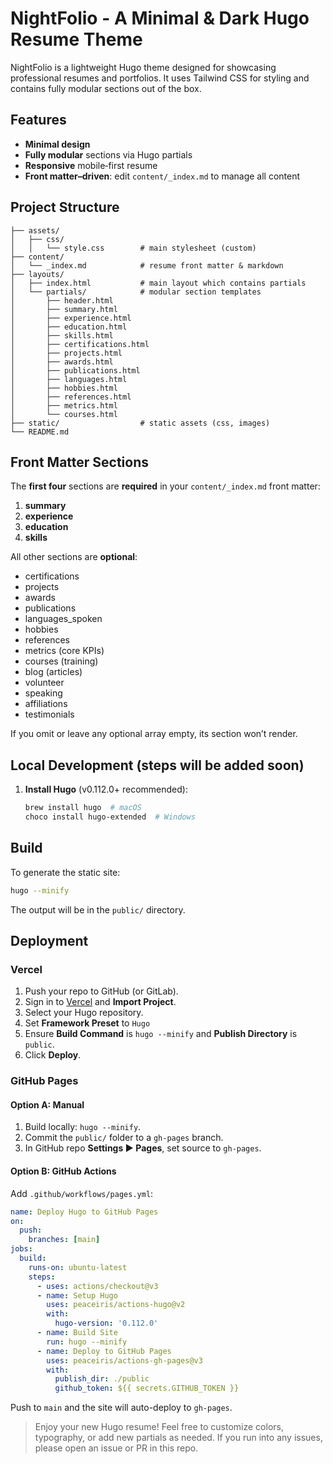 # NightFolio - A Minimal & Dark Hugo Resume Theme

NightFolio is a lightweight Hugo theme designed for showcasing professional resumes and portfolios. It uses Tailwind CSS for styling and contains fully modular sections out of the box.

## Features

- **Minimal design**
- **Fully modular** sections via Hugo partials
- **Responsive** mobile‑first resume
- **Front matter–driven**: edit `content/_index.md` to manage all content

## Project Structure

```text
├── assets/
│   ├── css/
│   │   └── style.css        # main stylesheet (custom)
├── content/
│   └── _index.md            # resume front matter & markdown
├── layouts/
│   ├── index.html           # main layout which contains partials
│   └── partials/            # modular section templates
│       ├── header.html
│       ├── summary.html
│       ├── experience.html
│       ├── education.html
│       ├── skills.html
│       ├── certifications.html
│       ├── projects.html
│       ├── awards.html
│       ├── publications.html
│       ├── languages.html
│       ├── hobbies.html
│       ├── references.html
│       ├── metrics.html
│       └── courses.html
├── static/                  # static assets (css, images)
└── README.md                
```

## Front Matter Sections

The **first four** sections are **required** in your `content/_index.md` front matter:

1. **summary**
2. **experience**
3. **education**
4. **skills**

All other sections are **optional**:

- certifications
- projects
- awards
- publications
- languages_spoken
- hobbies
- references
- metrics (core KPIs)
- courses (training)
- blog (articles)
- volunteer
- speaking
- affiliations
- testimonials

If you omit or leave any optional array empty, its section won’t render.

## Local Development (steps will be added soon)

1. **Install Hugo** (v0.112.0+ recommended):

   ```bash
   brew install hugo  # macOS
   choco install hugo-extended  # Windows
   ```

## Build

To generate the static site:

```bash
hugo --minify
```

The output will be in the `public/` directory.

## Deployment

### Vercel

1. Push your repo to GitHub (or GitLab).
2. Sign in to [Vercel](https://vercel.com) and **Import Project**.
3. Select your Hugo repository.
4. Set **Framework Preset** to `Hugo`
5. Ensure **Build Command** is `hugo --minify` and **Publish Directory** is `public`.
6. Click **Deploy**.

### GitHub Pages

#### Option A: Manual

1. Build locally: `hugo --minify`.
2. Commit the `public/` folder to a `gh-pages` branch.
3. In GitHub repo **Settings ▶ Pages**, set source to `gh-pages`.

#### Option B: GitHub Actions

Add `.github/workflows/pages.yml`:

```yaml
name: Deploy Hugo to GitHub Pages
on:
  push:
    branches: [main]
jobs:
  build:
    runs-on: ubuntu-latest
    steps:
      - uses: actions/checkout@v3
      - name: Setup Hugo
        uses: peaceiris/actions-hugo@v2
        with:
          hugo-version: '0.112.0'
      - name: Build Site
        run: hugo --minify
      - name: Deploy to GitHub Pages
        uses: peaceiris/actions-gh-pages@v3
        with:
          publish_dir: ./public
          github_token: ${{ secrets.GITHUB_TOKEN }}
```

Push to `main` and the site will auto-deploy to `gh-pages`.


> Enjoy your new Hugo resume! Feel free to customize colors, typography, or add new partials as needed. If you run into any issues, please open an issue or PR in this repo.
